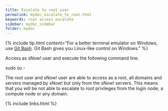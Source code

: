 ```yaml
---
title: Escalate to root user
permalink: mydoc_escalate_to_root.html
keywords: root access escalate
sidebar: mydoc_sidebar
folder: mydoc
---
```


{% include tip.html content="For a better terminal emulator on Windows, use [Git Bash](https://git-for-windows.github.io/). Git Bash gives you Linux-like control on Windows." %}

Access as sNow! user and execute the following command line:

sudo su -

The root user and sNow! user are able to access as a root, all domains and servers managed by sNow! but only from the sNow! servers. This means that you will be not able to escalate to root privileges from the login node, a compute node or any domain.

{% include links.html %}
